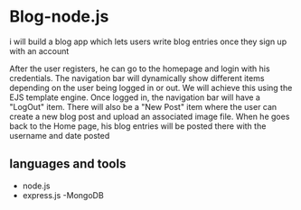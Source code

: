 # Blog-node.js

i will build a blog app which lets users write blog entries once they sign up
with an account

After the user registers, he can go to the homepage and login with his
credentials.
The navigation bar will dynamically show different items
depending on the user being logged in or out. We will achieve this using the
EJS template engine.
Once logged in, the navigation bar will have a "LogOut" item. There will also be a "New Post" item where the user can create a
new blog post and upload an associated image file.
When he goes back to
the Home page, his blog entries will be posted there with the username and
date posted

## languages and tools
- node.js
- express.js
-MongoDB
